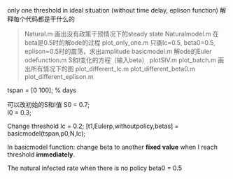only one threshold in ideal situation (without time delay, eplison function)
解释每个代码都是干什么的

> Natural.m 画出没有政策干预情况下的steady state
> Naturalmodel.m 在beta是0.5时的解ode的过程
> plot_only_one.m 只画Ic=0.5, beta0=0.5, eplison=0.5时的震荡，求出amplitude
> basicmodel.m 解ode的Euler
> odefunction.m S和I变化的方程（输入beta）
> plotSIV.m
> plot_batch.m 画出所有情况下的图
> plot_different_Ic.m
> plot_different_beta0.m
> plot_different_eplison.m 

tspan = [0 100];   % days

可以改初始的S和I值
S0 = 0.7;          
I0 = 0.3;           

Change threshold  Ic = 0.2;
[t1,Eulerp,withoutpolicy,betas] = basicmodel(tspan,p0,N,Ic);

In basicmodel function:
change beta to another **fixed value** when I reach threshold **immediately**.

The natural infected rate when there is no policy beta0 = 0.5